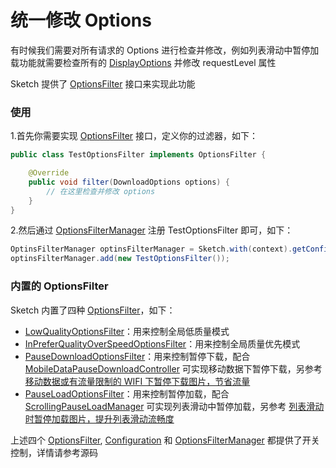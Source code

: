 # 统一修改 Options

有时候我们需要对所有请求的 Options 进行检查并修改，例如列表滑动中暂停加载功能就需要检查所有的 [DisplayOptions] 并修改 requestLevel 属性

Sketch 提供了 [OptionsFilter] 接口来实现此功能

### 使用

1.首先你需要实现 [OptionsFilter] 接口，定义你的过滤器，如下：

```java
public class TestOptionsFilter implements OptionsFilter {

    @Override
    public void filter(DownloadOptions options) {
        // 在这里检查并修改 options
    }
}
```

2.然后通过 [OptionsFilterManager] 注册 TestOptionsFilter 即可，如下：

```java
OptinsFilterManager optinsFilterManager = Sketch.with(context).getConfiguration().getOptinsFilterManager();
optinsFilterManager.add(new TestOptionsFilter());
```

### 内置的 OptionsFilter

Sketch 内置了四种 [OptionsFilter]，如下：
* [LowQualityOptionsFilter]：用来控制全局低质量模式
* [InPreferQualityOverSpeedOptionsFilter]：用来控制全局质量优先模式
* [PauseDownloadOptionsFilter]：用来控制暂停下载，配合 [MobileDataPauseDownloadController] 可实现移动数据下暂停下载，另参考 [移动数据或有流量限制的 WIFI 下暂停下载图片，节省流量][pause_download]
* [PauseLoadOptionsFilter]：用来控制暂停加载，配合 [ScrollingPauseLoadManager] 可实现列表滑动中暂停加载，另参考 [列表滑动时暂停加载图片，提升列表滑动流畅度][pause_load]

上述四个 [OptionsFilter], [Configuration] 和 [OptionsFilterManager] 都提供了开关控制，详情请参考源码

[OptionsFilter]: ../../sketch/src/main/java/com/github/panpf/sketch/optionsfilter/OptionsFilter.java
[OptionsFilterManager]: ../../sketch/src/main/java/com/github/panpf/sketch/optionsfilter/OptionsFilterManager.java
[LowQualityOptionsFilter]: ../../sketch/src/main/java/com/github/panpf/sketch/optionsfilter/LowQualityOptionsFilter.java
[InPreferQualityOverSpeedOptionsFilter]: ../../sketch/src/main/java/com/github/panpf/sketch/optionsfilter/InPreferQualityOverSpeedOptionsFilter.java
[PauseDownloadOptionsFilter]: ../../sketch/src/main/java/com/github/panpf/sketch/optionsfilter/PauseDownloadOptionsFilter.java
[PauseLoadOptionsFilter]: ../../sketch/src/main/java/com/github/panpf/sketch/optionsfilter/PauseLoadOptionsFilter.java
[MobileDataPauseDownloadController]: ../../sketch/src/main/java/com/github/panpf/sketch/optionsfilter/MobileDataPauseDownloadController.java
[ScrollingPauseLoadManager]: ../../sample/src/main/java/com/github/panpf/sketchsample/util/ScrollingPauseLoadManager.java
[pause_download]: pause_download.md
[pause_load]: pause_load.md
[Configuration]: ../../sketch/src/main/java/com/github/panpf/sketch/Configuration.java
[DisplayOptions]: ../../sketch/src/main/java/com/github/panpf/sketch/request/DisplayOptions.java
